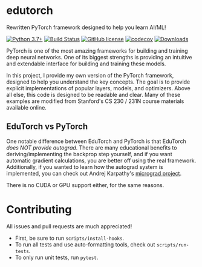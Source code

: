 # edutorch
Rewritten PyTorch framework designed to help you learn AI/ML!

[![Python 3.7+](https://img.shields.io/badge/python-3.7+-blue.svg)](https://www.python.org/downloads/release/python-370/)
[![Build Status](https://travis-ci.com/TylerYep/edutorch.svg?branch=master)](https://travis-ci.com/TylerYep/edutorch)
[![GitHub license](https://img.shields.io/github/license/TylerYep/edutorch)](https://github.com/TylerYep/edutorch/blob/master/LICENSE)
[![codecov](https://codecov.io/gh/TylerYep/edutorch/branch/master/graph/badge.svg)](https://codecov.io/gh/TylerYep/edutorch)
[![Downloads](https://pepy.tech/badge/edutorch)](https://pepy.tech/project/edutorch)

PyTorch is one of the most amazing frameworks for building and training deep neural networks. One of its biggest strengths is providing an intuitive and extendable interface for building and training these models.

In this project, I provide my own version of the PyTorch framework, designed to help you understand the key concepts. The goal is to provide explicit implementations of popular layers, models, and optimizers. Above all else, this code is designed to be readable and clear. Many of these examples are modified from Stanford's CS 230 / 231N course materials available online.

## EduTorch vs PyTorch
One notable difference between EduTorch and PyTorch is that EduTorch _does NOT provide autograd_. There are many educational benefits to deriving/implementing the backprop step yourself, and if you want automatic gradient calculations, you are better off using the real framework. Additionally, if you wanted to learn how the autograd system is implemented, you can check out Andrej Karpathy's [micrograd project](https://github.com/karpathy/micrograd).

There is no CUDA or GPU support either, for the same reasons.


# Contributing
All issues and pull requests are much appreciated!
- First, be sure to run `scripts/install-hooks`.
- To run all tests and use auto-formatting tools, check out `scripts/run-tests`.
- To only run unit tests, run `pytest`.
